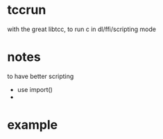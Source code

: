 # tccrun

with the great libtcc, to run c in dl/ffi/scripting mode

# notes

to have better scripting

* use import()
*

# example
